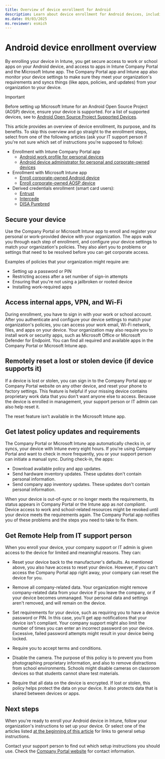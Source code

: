 ```yaml
---
title: Overview of device enrollment for Android
description: Learn about device enrollment for Android devices, including the benefits and why workplaces and schools require it.
ms.date: 09/03/2025
ms.reviewer: esmich
---
```


# Android device enrollment overview

By enrolling your device in Intune, you get secure access to work or school apps on your Android device, and access to apps in Intune Company Portal and the Microsoft Intune app. The Company Portal app and Intune app also monitor your device settings to make sure they meet your organization's requirements and syncs things (like apps, policies, and updates) from your organization to your device.

>[!IMPORTANT]
> Before setting up Microsoft Intune for an Android Open Source Project (AOSP) device, ensure your device is supported. For a list of supported devices, see to [Android Open Source Project Supported Devices](../fundamentals/android-os-project-supported-devices.md).

This article provides an overview of device enrollment, its purpose, and its benefits. To skip this overview and go straight to the enrollment steps, select from one of the following articles (ask your IT support person if you're not sure which set of instructions you're supposed to follow):

* Enrollment with Intune Company Portal app
    * [Android work profile for personal devices](enroll-device-android-work-profile.md)
    * [Android device administrator for personal and corporate-owned devices](enroll-device-android-company-portal.md)
* Enrollment with Microsoft Intune app
    * [Enroll corporate-owned Android device](enroll-device-android-microsoft-intune-app.md)
    * [Enroll corporate-owned AOSP device](enroll-device-aosp.md)
* Derived credentials enrollment (smart card users):
    * [Entrust](enroll-android-device-entrust-datacard.md)
    * [Intercede](enroll-android-device-intercede.md)
    * [DISA Purebred](enroll-android-device-disa-purebred.md)

## Secure your device
Use the Company Portal or Microsoft Intune app to enroll and register your personal or work-provided device with your organization. The apps walk you through each step of enrollment, and configure your device settings to match your organization's policies. They also alert you to problems or settings that need to be resolved before you can get corporate access.

Examples of policies that your organization might require are:
* Setting up a password or PIN
* Restricting access after a set number of sign-in attempts
* Ensuring that you're not using a jailbroken or rooted device
* Installing work-required apps

## Access internal apps, VPN, and Wi-Fi
During enrollment, you have to sign in with your work or school account.  After you authenticate and configure your device settings to match your organization's policies, you can access your work email, Wi-Fi network, files, and apps on your device. Your organization may also require you to install work or security apps, such as Microsoft Office or Microsoft Defender for Endpoint. You can find all required and available apps in the Company Portal or Microsoft Intune app.

## Remotely reset a lost or stolen device (if device supports it)
If a device is lost or stolen, you can sign in to the Company Portal app or Company Portal website on any other device, and reset your phone to factory settings. This feature is helpful if your missing device contains proprietary work data that you don't want anyone else to access. Because the device is enrolled in management, your support person or IT admin can also help reset it.

The reset feature isn't available in the Microsoft Intune app.

## Get latest policy updates and requirements
The Company Portal or Microsoft Intune app automatically checks in, or syncs, your device with Intune every eight hours. If you're using Company Portal and want to check in more frequently, you or your support person can initiate a manual sync. During check-in, the apps:

* Download available policy and app updates.
* Send hardware inventory updates. These updates don't contain personal information.
* Send company app inventory updates. These updates don't contain personal information.

When your device is out-of-sync or no longer meets the requirements, its status appears in Company Portal or the Intune app as *not compliant*. Device access to work and school-related resources might be revoked until your device meets the requirements again. The Company Portal app notifies you of these problems and the steps you need to take to fix them.

## Get Remote Help from IT support person
When you enroll your device, your company support or IT admin is given access to the device for limited and meaningful reasons. They can:

* Reset your device back to the manufacturer's defaults. As mentioned above, you also have access to reset your device. However, if you can't access the Company Portal app right away, your company can reset the device for you.

* Remove all company-related data. Your organization might remove company-related data from your device if you leave the company, or if your device becomes unmanaged. Your personal data and settings aren't removed, and will remain on the device.

* Set requirements for your device, such as requiring you to have a device password or PIN. In this case, you'll get app notifications that your device isn't compliant. Your company support might also limit the number of times you can enter an incorrect password on your device. Excessive, failed password attempts might result in your device being locked.

* Require you to accept terms and conditions.

* Disable the camera. The purpose of this policy is to prevent you from photographing proprietary information, and also to remove distractions from school environments. Schools might disable cameras on classroom devices so that students cannot share test materials.

* Require that all data on the device is encrypted. If lost or stolen, this policy helps protect the data on your device. It also protects data that is shared between devices or apps.

## Next steps

When you're ready to enroll your Android device in Intune, follow your organization's instructions to set up your device. Or select one of the articles listed [at the beginning of this article](why-enroll-android-device.md#android-device-enrollment-overview) for links to general setup instructions.

Contact your support person to find out which setup instructions you should use.  Check the [Company Portal website](https://go.microsoft.com/fwlink/?linkid=2010980) for contact information.
